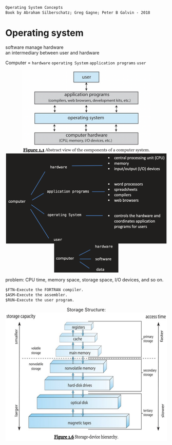     Operating System Concepts
    Book by Abraham Silberschatz; Greg Gagne; Peter B Galvin - 2018

#   Operating system

software manage hardware  
an intermediary between user and hardware  

Computer = `hardware` `operating System` `application programs` `user`
<div  align="center" >    
<img src="ExtraFiles/PhotoFiles/OperaterSystemFigure1-1.png" width = "400" height = "260" align=center />
</div>

<div  align="center" >    
<img src="ExtraFiles/PhotoFiles/self1.2.png" width = "500" height = "280" align=center />
</div> 
<div  align="center" >   
<img src="ExtraFiles/PhotoFiles/self1.1.png" width = "200" height = "90" align=center />
</div> 

problem: CPU time, memory space, storage space, I/O devices, and so on.

```
$FTN—Execute the FORTRAN compiler.  
$ASM—Execute the assembler.  
$RUN—Execute the user program. 
```

<div  align="center" >  
Storage Structure: 
<img src="ExtraFiles/PhotoFiles/OperaterSystemFigure1-2.png" width = auto height = "400" align=center />
</div> 

 









